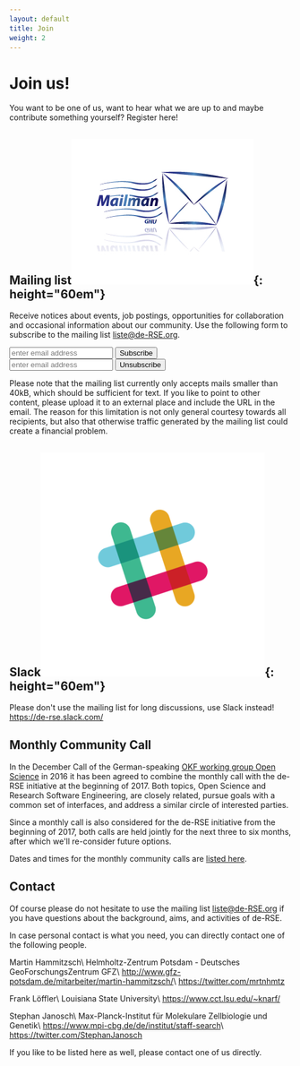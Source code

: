 ```yaml
---
layout: default
title: Join
weight: 2
---        
```


# Join us!

You want to be one of us, want to hear what we are up to and maybe
contribute something yourself? Register here!

## Mailing list![Mailman logo](../assets/img/site/logo_mailman.jpg){: height="60em"}

Receive notices about events, job postings, opportunities for collaboration
and occasional information about our community. Use the following form to
subscribe to the mailing list liste@de-RSE.org.

<form method="POST" action="https://ml06.ispgateway.de/mailman/subscribe/liste_de-rse.org">
  <div class="form-group">
    <input name="email" value="" type="email" placeholder="enter email address">
    <button type="submit" class="btn btn-primary">Subscribe</button>
  </div>
</form>
<form method="POST" action="https://ml06.ispgateway.de/mailman/options/liste_de-rse.org">
  <div class="form-group">
    <input name="email" value="" type="email" placeholder="enter email address">
    <input name="unsubconfirm" type="hidden" value="1">
    <button type="submit" name="unsub" class="btn btn-primary">Unsubscribe</button>
  </div>
</form>

Please note that the mailing list currently only accepts mails smaller than
40kB, which should be sufficient for text. If you like to point to other
content, please upload it to an external place and include the URL in the email.
The reason for this limitation is not only general courtesy towards all
recipients, but also that otherwise traffic generated by the mailing list could
create a financial problem.

## Slack![Slack logo](../assets/img/site/logo_slack.png){: height="60em"}

Please don't use the mailing list for long discussions, use Slack instead!
<https://de-rse.slack.com/>

## Monthly Community Call

In the December Call of the German-speaking 
[OKF working group Open Science](http://www.ag-openscience.de/) in 2016 
it has been agreed to combine the monthly call with the de-RSE initiative at the 
beginning of 2017. Both topics, Open Science and Research Software Engineering, 
are closely related, pursue goals with a common set of interfaces, and address a 
similar circle of interested parties.

Since a monthly call is also considered for the de-RSE initiative from the beginning 
of 2017, both calls are held jointly for the next three to six months, after which we'll re-consider
future options.

Dates and times for the monthly community calls are [listed here](https://pad.okfn.de/p/openscience-ag-master-pad).

## Contact

Of course please do not hesitate to use the mailing list liste@de-RSE.org if
you have questions about the background, aims, and activities of de-RSE.

In case personal contact is what you need, you can directly contact one of
the following people.

Martin Hammitzsch\\
Helmholtz-Zentrum Potsdam - Deutsches GeoForschungsZentrum GFZ\\
<http://www.gfz-potsdam.de/mitarbeiter/martin-hammitzsch/>\\
<https://twitter.com/mrtnhmtz>

Frank Löffler\\
Louisiana State University\\
<https://www.cct.lsu.edu/~knarf/>  

Stephan Janosch\\
Max-Planck-Institut für Molekulare Zellbiologie und Genetik\\
<https://www.mpi-cbg.de/de/institut/staff-search>\\
<https://twitter.com/StephanJanosch>

If you like to be listed here as well, please contact one of us directly.